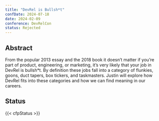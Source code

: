 ```yaml
---
title: "DevRel is Bullsh*t"
confDate: 2024-07-18
date: 2024-02-09
conference: DevRelCon
status: Rejected
---
```


## Abstract

From the popular 2013 essay and the 2018 book it doesn’t matter if you’re part of product, engineering, or marketing, it’s very likely that your job in DevRel is bullsh\*t. By definition these jobs fall into a category of flunkies, goons, duct tapers, box tickers, and taskmasters. Justin will explore how DevRel fits into these categories and how we can find meaning in our careers.

## Status

{{< cfpStatus >}}

